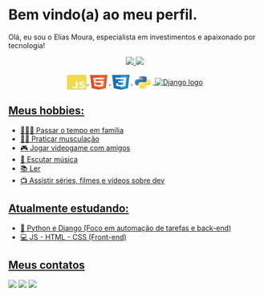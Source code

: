 # Bem vindo(a) ao meu perfil.

Olá, eu sou o Elias Moura, especialista em investimentos e apaixonado por tecnologia!

<div align="center">
  <a href="https://github.com/Elias-Moura">
  <img width=45% src="https://github-readme-stats.vercel.app/api?username=Elias-Moura&show_icons=true&theme=dark&include_all_commits=true&count_private=true"/>
  <img width=40% src="https://github-readme-stats.vercel.app/api/top-langs/?username=Elias-Moura&layout=compact&langs_count=7&theme=dark"/>
</div>

<div style="text-align: center;">
<div style="display: inline_block"><br>
  <img align="center" alt="Elias-Js" height="30" width="40" src="https://raw.githubusercontent.com/devicons/devicon/master/icons/javascript/javascript-plain.svg">
  <img align="center" alt="Elias-HTML" height="30" width="40" src="https://raw.githubusercontent.com/devicons/devicon/master/icons/html5/html5-original.svg">
  <img align="center" alt="Elias-CSS" height="30" width="40" src="https://raw.githubusercontent.com/devicons/devicon/master/icons/css3/css3-original.svg">
  <img align="center" alt="Elias-Python" height="30" width="40" src="https://raw.githubusercontent.com/devicons/devicon/master/icons/python/python-original.svg">
  <img align="center" alt="Django logo" height=40 width=50 src="https://i.pinimg.com/originals/c9/20/51/c92051b40aa93f34cd4c694ccf517324.png"> 
</div>
</div>

## Meus hobbies:

- 👨‍👩‍👦 Passar o tempo em família
- 🏋️‍♂️ Praticar musculação
- 🎮 Jogar videogame com amigos
- 🎸 Escutar música
- 📚 Ler 
- 📺 Assistir séries, filmes e vídeos sobre dev

## Atualmente estudando:

- 🐍 Python e Django (Foco em automação de tarefas e back-end)
- 💻 JS - HTML - CSS (Front-end)

## Meus contatos

<div> 
  <a href="https://www.instagram.com/elias_smoura/" target="_blank"><img src="https://img.shields.io/badge/-Instagram-%23E4405F?style=for-the-badge&logo=instagram&logoColor=white" target="_blank"></a>
  <a href = "mailto:eliasmoura.py@gmail.com"><img src="https://img.shields.io/badge/-Gmail-%23333?style=for-the-badge&logo=gmail&logoColor=white" target="_blank"></a>
  <a href="https://www.linkedin.com/in/elias-s-moura target="_blank"><img src="https://img.shields.io/badge/-LinkedIn-%230077B5?style=for-the-badge&logo=linkedin&logoColor=white" target="_blank"></a>

</div>
 

